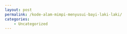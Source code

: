 ```yaml
---
layout: post
permalink: /kode-alam-mimpi-menyusui-bayi-laki-laki/
categories:
    - Uncategorized
---
```


